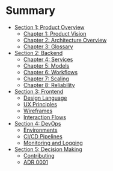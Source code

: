 # Summary

- [Section 1: Product Overview](./section-01_product-overview/chapter-00_section-header.md)
  - [Chapter 1: Product Vision](./section-01_product-overview/chapter-01_vision.md)
  - [Chapter 2: Architecture Overview](./section-01_product-overview/chapter-02_architecture-overview.md)
  - [Chapter 3: Glossary](./section-01_product-overview/chapter-03_glossary.md)
- [Section 2: Backend]()
  - [Chapter 4: Services]()
  - [Chapter 5: Models]()
  - [Chapter 6: Workflows]()
  - [Chapter 7: Scaling]()
  - [Chapter 8: Reliability]()
- [Section 3: Frontend]()
  - [Design Language]()
  - [UX Principles]()
  - [Wireframes]()
  - [Interaction Flows]()
- [Section 4: DevOps]()
  - [Environments]()
  - [CI/CD Pipelines]()
  - [Monitoring and Logging]()
- [Section 5: Decision Making]()
  - [Contributing]()
  - [ADR 0001]()
